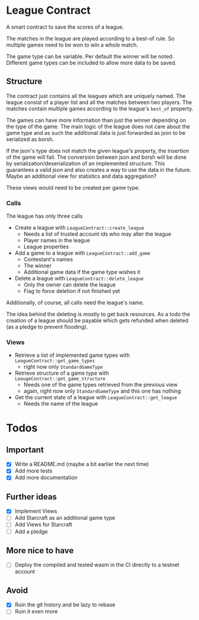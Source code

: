 # League Contract

A smart contract to save the scores of a league.

The matches in the league are played according to a best-of rule.
So multiple games need to be won to win a whole match.

The game type can be variable. 
Per default the winner will be noted.
Different game types can be included to allow more data to be saved.

## Structure

The contract just contains all the leagues which are uniquely named.
The league consist of a player list and all the matches between two players.
The matches contain multiple games according to the league's ``best_of`` property.

The games can have more information than just the winner depending on the type of the game.
The main logic of the league does not care about the game type 
  and as such the additional data is just forwarded as json to be serialized as borsh.

If the json's type does not match the given league's property, the insertion of the game will fail.
The conversion between json and borsh will be done 
  by serialization/deserialization of an implemented structure.
This guarantees a valid json and also creates a way to use the data in the future.
Maybe an additional view for statistics and data aggregation?

These views would need to be created per game type.

### Calls

The league has only three calls

- Create a league with ``LeagueContract::create_league``
  - Needs a list of trusted account ids who may alter the league
  - Player names in the league
  - League properties 
- Add a game to a league with ``LeagueContract::add_game``
  - Contestant's names
  - The winner
  - Additional game data if the game type wishes it  
- Delete a league with ``LeagueContract::delete_league``
  - Only the owner can delete the league
  - Flag to force deletion if not finished yet  

Additionally, of course, all calls need the league's name.

The idea behind the deleting is mostly to get back resources.
As a todo the creation of a league should be payable 
  which gets refunded when deleted (as a pledge to prevent flooding).

### Views

- Retrieve a list of implemented game types with ``LeagueContract::get_game_types``
  - right now only ``StandardGameType``
- Retrieve structure of a game type with ``LeaugeContract::get_game_structure``
  - Needs one of the game types retrieved from the previous view
  - again, right now only ``StandardGameType`` and this one has nothing
- Get the current state of a league with ``LeagueContract::get_league``
  - Needs the name of the league

# Todos

## Important

- [x] Write a README.md (maybe a bit earlier the next time)
- [x] Add more tests
- [x] Add more documentation

## Further ideas

- [x] Implement Views
- [ ] Add Starcraft as an additional game type
- [ ] Add Views for Starcraft
- [ ] Add a pledge

## More nice to have

- [ ] Deploy the compiled and tested wasm in the CI directly to a testnet account 

## Avoid

- [x] Ruin the git history and be lazy to rebase
- [ ] Ruin it even more
